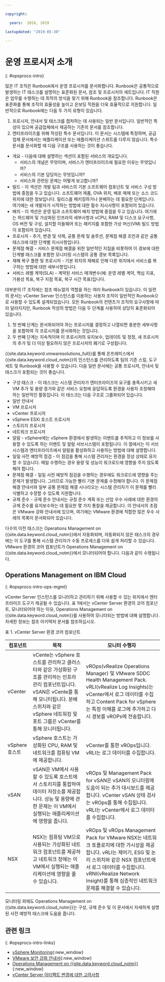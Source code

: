 ```yaml
---

copyright:

  years:  2016, 2019

lastupdated: "2019-05-30"

---
```


# 운영 프로시저 소개
{: #opsprocs-intro}

많은 IT 조직은 Runbook에서 운영 프로시저를 문서화합니다. Runbook은 공통적으로 발생하는 IT 태스크를 설명하는 표준화된 문서, 참조 및 프로시저의 세트입니다. IT 직원은 업무를 수행하는 데 최적의 방식을 찾기 위해 Runbook을 참조합니다. Runbook은 표준화를 통해 조직의 효율성을 높이고 온보딩 직원을 더욱 효율적으로 지원합니다. 일반적으로 Runbook에는 다음 두 가지 유형이 있습니다.

1. 프로시저, 안내서 및 태스크를 캡처하는 데 사용되는 일반 문서입니다. 일반적인 특성이 있으며 공급업체에서 제공하는 기존의 문서를 참조합니다.
2. 엔터프라이즈를 위해 작성된 특수 문서입니다. 이 문서는 시스템에 특정하며, 공급업체 문서에서는 애플리케이션 또는 애플리케이션 스위트를 다루지 않습니다. 특수 문서를 문서화할 때 다음 구조를 사용하는 것이 좋습니다. 

 * 개요 - 다음에 대해 설명하는 섹션이 포함된 서비스의 개요입니다.
    * 서비스의 개념은 무엇이며, 서비스가 엔터프라이즈에 필요한 이유는 무엇입니까?
    * 서비스의 기본 담당자는 무엇입니까?
    * 서비스와 관련된 문제는 어떻게 보고합니까?
 * 빌드 - 이 섹션은 개발 팀과 서비스의 기본 소프트웨어 컴포넌트 및 서비스 구성 방법에 중점을 두고 있습니다. 소프트웨어 제품, OVA 위치, 배포 매체 또는 소스 코드 위치에 대한 정보입니다. 릴리스를 패키징하거나 분배하는 데 필요한 단계입니다. 여기에는 새 개발자가 시작하는 방법에 대한 필수 지시사항이 포함되어 있습니다.
 * 배치 - 이 섹션은 운영 팀과 소프트웨어 배치 방법에 중점을 두고 있습니다. 여기에는 하드웨어 및 가상화된 인프라의 세부사항과 vCPU, RAM 및 디스크 요구사항, OS 버전 및 구성, 설치할 미들웨어 또는 패키지를 포함한 가상 머신(VM) 빌드 방법이 포함되어 있습니다. 
 * 프로시저 - 추가, 변경 및 삭제, 공통 문제 및 솔루션, 문제점 해결 조언과 같은 공통 태스크에 대한 단계별 지시사항입니다. 
 * 문제점 해결 - 서비스 문제점 해결을 위한 일반적인 지침을 비롯하여 이 경보에 대한 단계별 태스크를 포함한 모니터링 시스템의 공통 경보 목록입니다.
 * 재해 복구 플랜 및 프로시저 - 기본 위치의 재해로 인해 다른 위치에서 서비스를 복구하는 방법에 대한 세부사항입니다.
 * 서비스 레벨 계약(SLA) - 계약된 서비스 매개변수(예: 운영 레벨 계약, 핵심 지표, 가용성 목표, 복구 지점 목표, 복구 시간 목표)입니다.

대부분의 IT 조직에는 참조 매뉴얼의 역할을 하는 여러 Runbook이 있습니다. 이 일련의 문서는 vCenter Server 인스턴스를 이용하는 사용자 조직이 일반적인 Runbook으로 사용할 수 있도록 설계되었습니다. 모든 Runbook의 컨텐츠가 조직의 요구사항에 따라 달라지지만, Runbook 작성의 방법은 다음 두 단계를 사용하여 상당히 표준화되어 있습니다.

1. 첫 번째 단계는 문서화되어야 하는 프로시저를 결정하고 나열되면 충분한 세부사항을 포함하여 각 프로시저를 문서화하는 것입니다.
2. 두 번째 단계는 지속적이며 이 프로시저의 유지보수, 업데이트 및 정정, 새 프로시저의 추가 및 더 이상 필요하지 않은 프로시저의 폐기로 구성됩니다. 

{{site.data.keyword.vmwaresolutions_full}}를 통해 온프레미스에서 {{site.data.keyword.cloud_notm}}의 인스턴스를 관리하도록 팀의 기존 스킬, 도구 세트 및 Runbook을 사용할 수 있습니다. 다음 일반 문서에는 공통 프로시저, 안내서 및 태스크가 포함되는 것이 좋습니다. 

* 구성 태스크 - 이 태스크는 시스템 관리자가 엔터프라이즈의 요구를 충족시키고 새 VM 추가 및 용량 증가와 같은 서비스 요청에 응답하도록 환경을 사용자 조정해야 하는 일반적인 활동입니다. 이 태스크는 다음 구조로 그룹화되어 있습니다.
 * 일반 안내서
 * VM 프로시저
 * vCenter 프로시저
 * vSphere ESXi 호스트 프로시저
 * 스토리지 프로시저
 * 네트워크 프로시저
* 알람 - vSphere에는 vSphere 환경에서 발생하는 이벤트를 추적하고 이 정보를 사용할 수 있도록 하는 이벤트 및 알람 서브시스템이 포함됩니다. 이 절에서는 이 서브시스템과 엔터프라이즈에서 알람을 활성화하고 사용하는 방법에 대해 설명합니다.
* 일일 사전 예방적 점검 - 이 점검을 통해 시스템 관리자는 환경을 정상 상태로 유지할 수 있습니다. 매일 수행하는 경우 용량 및 성능이 워크로드에 영향을 주지 않도록 해야 합니다. 
* 문제점 해결 - 일일 사전 예방적 점검을 수행하는 경우에도 워크로드에 영향을 주는 문제가 발생합니다. 그러므로 가능한 빨리 기본 문제를 수정해야 합니다. 이 문제점 해결 안내서와 일부 공통 문제점 해결 시나리오는 시스템 관리자가 이 문제를 빨리 식별하고 수정할 수 있도록 지원합니다.
* 규제 준수 - 규제 준수 안내서는 규정 준수 계획 또는 산업 우수 사례에 대한 환경의 규제 준수를 유지보수하는 데 필요한 몇 가지 통찰을 제공합니다. 이 안내서의 초점은 VMware 강화 안내서에 있으며, 여기에는 VMware 환경에 적합한 많은 우수 사례의 목록이 문서화되어 있습니다.

다수의 이전 태스크는 Operations Management on {{site.data.keyword.cloud_notm}}에서 자동화되며, 자동화되지 않은 태스크의 경우에는 이 도구를 통해 시스템 관리자가 수동 프로세스를 더욱 쉽게 처리할 수 있습니다. VMware 환경의 코어 컴포넌트가 Operations Management on {{site.data.keyword.cloud_notm}}에서 모니터되어야 합니다. 다음과 같이 수행됩니다.

## Operations Management on IBM Cloud
{: #opsprocs-intro-ops-mgmt}

vCenter Server 인스턴스를 모니터하고 관리하기 위해 사용할 수 있는 위치에서 엔터프라이즈 도구가 제공될 수 있습니다. 표 1에서는 vCenter Server 환경의 코어 컴포넌트, 모니터되어야 하는 이유, Operations Management on {{site.data.keyword.cloud_notm}}를 사용하여 모니터되는 방법에 대해 설명합니다. 자세한 정보는 참조 아키텍처 문서를 참조하십시오.

표 1. vCenter Server 환경 코어 컴포넌트

| 컴포넌트 | 목적 | 모니터 수행자  |
|---|---|---|
|vCenter | vCente는 vSphere 호스트를 관리하고 클러스터와 같은 가상화된 구조를 관리하는 인프라 관리 컴포넌트입니다. vSAN은 vCente를 통해 모니터됩니다. 분배 스위치와 같은 vSphere 네트워킹 및 포트 그룹은 vCenter를 통해 모니터됩니다. | vROps(vRealize Operations Manager) 및 VMware SDDC Health Management Pack. vRLI(vRealize Log Insights)는 vCenter에서 로그 데이터를 수집하고 Content Pack for vSphere는 특정 이해를 로그에 추가하고 다시 경보를 vROPs에 전송합니다. |
| vSphere 호스트 | vSphere 호스트는 가상화된 CPU, RAM 및 네트워크를 컴퓨팅 VM에 제공합니다. | vCenter를 통한 vROps입니다. vRLI는 로그 데이터를 수집합니다. |
|vSAN | vSAN은 VM에서 사용할 수 있도록 호스트에서 스토리지를 통합하여 데이터 저장소를 제공합니다. 성능 및 용량에 관한 문제는 이 VM에서 실행되는 애플리케이션에 영향을 줍니다. |vROps 및 Management Pack for vSAN은 vSAN의 모니터링에 도움이 되는 추가 대시보드를 제공합니다. vCenter vSAN 상태 검사는 vROps를 통해 수집됩니다. vRLI는 vCenter에서 로그 데이터를 수집합니다. |
|NSX | NSX는 컴퓨팅 VM으로 사용되는 가상화된 네트워크 컴포넌트를 제공하고 네트워크 장애는 이 VM에서 실행되는 애플리케이션에 영향을 줄 수 있습니다. | vROps 및 vROps Management Pack for VMware NSX는 네트워크 토폴로지에 대한 가시성을 제공합니다. vRLI는 제어기, ESG 및 논리 스위치와 같은 NSX 컴포넌트에서 로그 데이터를 수집합니다. vRNI(vRealize Network Insight)를 통해 심층적인 네트워크 문제를 해결할 수 있습니다. |

모니터링 외에도 Operations Management on {{site.data.keyword.cloud_notm}}는 구성, 규제 준수 및 이 문서에서 자세하게 설명된 사전 예방적 태스크에 도움을 줍니다. 


## 관련 링크
{: #opsprocs-intro-links}

* [vSphere Monitoring](https://docs.vmware.com/en/VMware-vSphere/6.7/com.vmware.vsphere.monitoring.doc/GUID-A8B06BE0-E5FC-435C-B12F-A31618B21E2C.html){:new_window}
* [VMware 보안 강화 안내서](https://www.vmware.com/uk/security/hardening-guides.html){:new_window}
* [Operations Management on {{site.data.keyword.cloud_notm}}](/docs/services/vmwaresolutions/services?topic=vmware-solutions-opsmgmt-intro){:new_window}
* [vCenter Server 아티팩트 변경에 대한 고려사항](/docs/services/vmwaresolutions?topic=vmware-solutions-vcenter_chg_impact#vcenter_chg_impact)
